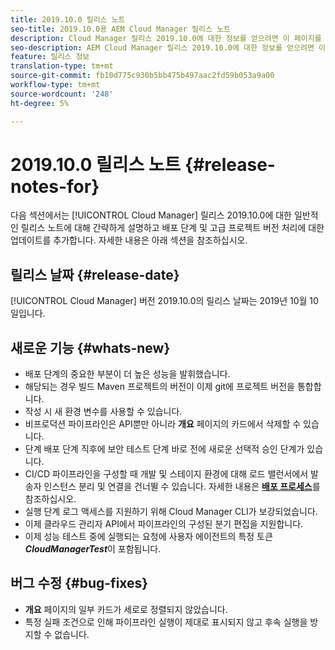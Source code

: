 ```yaml
---
title: 2019.10.0 릴리스 노트
seo-title: 2019.10.0용 AEM Cloud Manager 릴리스 노트
description: Cloud Manager 릴리스 2019.10.0에 대한 정보를 얻으려면 이 페이지를 따르십시오.
seo-description: AEM Cloud Manager 릴리스 2019.10.0에 대한 정보를 얻으려면 이 페이지를 따르십시오.
feature: 릴리스 정보
translation-type: tm+mt
source-git-commit: fb10d775c930b5bb475b497aac2fd59b053a9a00
workflow-type: tm+mt
source-wordcount: '248'
ht-degree: 5%

---
```


# 2019.10.0 릴리스 노트 {#release-notes-for}

다음 섹션에서는 [!UICONTROL Cloud Manager] 릴리스 2019.10.0에 대한 일반적인 릴리스 노트에 대해 간략하게 설명하고 배포 단계 및 고급 프로젝트 버전 처리에 대한 업데이트를 추가합니다.
자세한 내용은 아래 섹션을 참조하십시오.

## 릴리스 날짜 {#release-date}

[!UICONTROL Cloud Manager] 버전 2019.10.0의 릴리스 날짜는 2019년 10월 10일입니다.

## 새로운 기능 {#whats-new}

* 배포 단계의 중요한 부분이 더 높은 성능을 발휘했습니다.
* 해당되는 경우 빌드 Maven 프로젝트의 버전이 이제 git에 프로젝트 버전을 통합합니다.
* 작성 시 새 환경 변수를 사용할 수 있습니다.
* 비프로덕션 파이프라인은 API뿐만 아니라 **개요** 페이지의 카드에서 삭제할 수 있습니다.
* 단계 배포 단계 직후에 보안 테스트 단계 바로 전에 새로운 선택적 승인 단계가 있습니다.
* CI/CD 파이프라인을 구성할 때 개발 및 스테이지 환경에 대해 로드 밸런서에서 발송자 인스턴스 분리 및 연결을 건너뛸 수 있습니다.
자세한 내용은 **[배포 프로세스](deploying-code.md#deployment-process)**&#x200B;를 참조하십시오.
* 실행 단계 로그 액세스를 지원하기 위해 Cloud Manager CLI가 보강되었습니다.
* 이제 클라우드 관리자 API에서 파이프라인의 구성된 분기 편집을 지원합니다.
* 이제 성능 테스트 중에 실행되는 요청에 사용자 에이전트의 특정 토큰 ***CloudManagerTest***&#x200B;이 포함됩니다.

## 버그 수정 {#bug-fixes}

* **개요** 페이지의 일부 카드가 세로로 정렬되지 않았습니다.
* 특정 실패 조건으로 인해 파이프라인 실행이 제대로 표시되지 않고 후속 실행을 방지할 수 없습니다.
